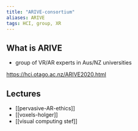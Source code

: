 ```yaml
---
title: "ARIVE-consortium"
aliases: ARIVE
tags: HCI, group, XR
---
```


## What is ARIVE
- group of VR/AR experts in Aus/NZ universities

https://hci.otago.ac.nz/ARIVE2020.html

## Lectures
- [[pervasive-AR-ethics]]
- [[voxels-holger]]
- [[visual computing stef]]
